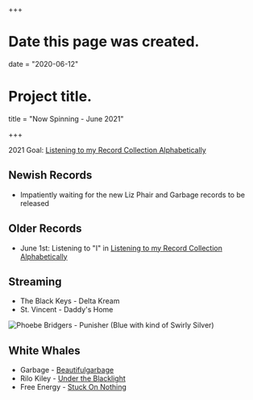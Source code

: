 +++
# Date this page was created.
date = "2020-06-12"

# Project title.
title = "Now Spinning - June 2021"

+++

2021 Goal:  [Listening to my Record Collection Alphabetically](https://paulcutler.org/posts/2021/02/listening-to-my-record-collection-alphabetically/)

## Newish Records
* Impatiently waiting for the new Liz Phair and Garbage records to be released

## Older Records
* June 1st: Listening to "I" in [Listening to my Record Collection Alphabetically](https://paulcutler.org/posts/2021/02/listening-to-my-record-collection-alphabetically/)

## Streaming
* The Black Keys - Delta Kream
* St. Vincent - Daddy's Home



![Phoebe Bridgers - Punisher (Blue with kind of Swirly Silver)](/img/punisher.jpg)

## White Whales
* Garbage - [Beautifulgarbage](https://www.discogs.com/Garbage-Beautifulgarbage/release/6193359)
* Rilo Kiley - [Under the Blacklight](https://www.discogs.com/Rilo-Kiley-Under-The-Blacklight/release/3077280)
* Free Energy - [Stuck On Nothing](https://www.discogs.com/Free-Energy-Stuck-On-Nothing/release/2260616)



